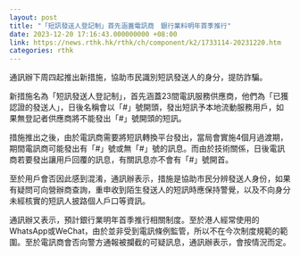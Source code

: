 ```yaml
---
layout: post
title: "「短訊發送人登記制」首先涵蓋電訊商　銀行業料明年首季推行"
date: 2023-12-20 17:16:43.000000000 +08:00
link: https://news.rthk.hk/rthk/ch/component/k2/1733114-20231220.htm
categories: rthk
---
```


通訊辦下周四起推出新措施，協助市民識別短訊發送人的身分，提防詐騙。

新措施名為「短訊發送人登記制」，首先涵蓋23間電訊服務供應商，他們為「已獲認證的發送人」，日後名稱會以「#」號開頭，發出短訊予本地流動服務用戶，如果無登記者供應商將不能發出「#」號開頭的短訊。

措施推出之後，由於電訊商需要將短訊轉換平台發出，當局會實施4個月過渡期，期間電訊商可能發出有「#」號或無「#」號的訊息。而由於技術關係，日後電訊商若要發出讓用戶回覆的訊息，有關訊息亦不會有「#」號開首。

至於用戶會否因此感到混淆，通訊辦表示，措施是協助市民分辨發送人身份，如果有疑問可向營辦商查詢，重申收到陌生發送人的短訊時應保持警覺，以及不向身分未經核實的短訊人披路個人戶口等資訊。

通訊辦又表示，預計銀行業明年首季推行相關制度。至於港人經常使用的WhatsApp或WeChat，由於並非受到電訊條例監管，所以不在今次制度規範的範圍。至於電訊商會否向警方通報被攔截的可疑訊息，通訊辦表示，會按情況而定。
